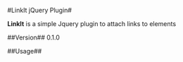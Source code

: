 #LinkIt jQuery Plugin#

**LinkIt** is a simple Jquery plugin to attach links to elements

##Version##
0.1.0

##Usage##
    <script>

##Vendors##
jQuery - [http://jquery.com](http://jquery.com)

##License##
Meow License